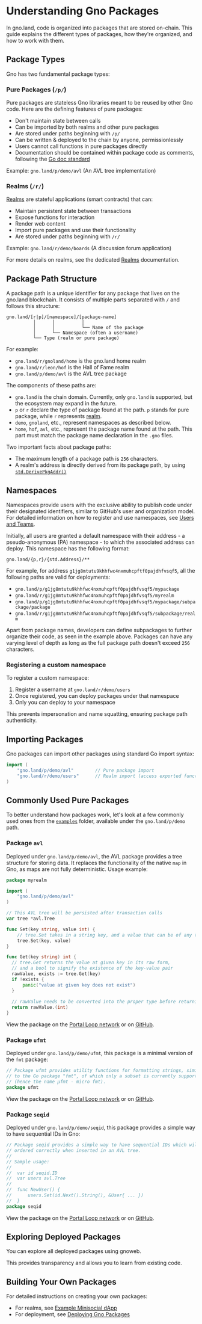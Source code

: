 # Understanding Gno Packages

In gno.land, code is organized into packages that are stored on-chain. This
guide explains the different types of packages, how they're organized, and how
to work with them. 

## Package Types

Gno has two fundamental package types:

### Pure Packages (`/p/`)

Pure packages are stateless Gno libraries meant to be reused by other Gno
code. Here are the defining features of pure packages: 
- Don't maintain state between calls
- Can be imported by both realms and other pure packages
- Are stored under paths beginning with `/p/`
- Can be written & deployed to the chain by anyone, permissionlessly
- Users cannot call functions in pure packages directly 
- Documentation should be contained within package code as comments, following the [Go doc standard](https://tip.golang.org/doc/comment)

Example: `gno.land/p/demo/avl` (An AVL tree implementation)

### Realms (`/r/`)

[Realms](./realms.md) are stateful applications (smart contracts) that can:
- Maintain persistent state between transactions
- Expose functions for interaction
- Render web content
- Import pure packages and use their functionality
- Are stored under paths beginning with `/r/`

Example: `gno.land/r/demo/boards` (A discussion forum application)

For more details on realms, see the dedicated [Realms](./realms.md) documentation.

## Package Path Structure

A package path is a unique identifier for any package that lives on the gno.land
blockchain. It consists of multiple parts separated with `/` and follows this
structure: 

```
gno.land/[r|p]/[namespace]/[package-name]
          │      │          │
          │      │          └── Name of the package
          │      └── Namespace (often a username)
          └── Type (realm or pure package)
```

For example:
- `gno.land/r/gnoland/home` is the gno.land home realm
- `gno.land/r/leon/hof` is the Hall of Fame realm
- `gno.land/p/demo/avl` is the AVL tree package

The components of these paths are:
- `gno.land` is the chain domain. Currently, only `gno.land` is supported, but the ecosystem may expand in the future.
- `p` or `r` declare the type of package found at the path. `p` stands for pure package, while `r` represents [realm](./realms.md).
- `demo`, `gnoland`, etc., represent namespaces as described below.
- `home`, `hof`, `avl`, etc., represent the package name found at the path. This part must match the package name declaration in the `.gno` files.

Two important facts about package paths:
- The maximum length of a package path is `256` characters.
- A realm's address is directly derived from its package path, by using [`std.DerivePkgAddr()`](./gno-stdlibs.md#derivepkgaddr)

## Namespaces

Namespaces provide users with the exclusive ability to publish code under their
designated identifiers, similar to GitHub's user and organization model. For
detailed information on how to register and use namespaces,
see [Users and Teams](./users-and-teams.md).

Initially, all users are granted a default namespace with their address - a
pseudo-anonymous (PA) namespace - to which the associated address can
deploy. This namespace has the following format: 
```
gno.land/{p,r}/{std.Address}/**
```

For example, for address `g1jg8mtutu9khhfwc4nxmuhcpftf0pajdhfvsqf5`, all the
following paths are valid for deployments: 

- `gno.land/p/g1jg8mtutu9khhfwc4nxmuhcpftf0pajdhfvsqf5/mypackage` 
- `gno.land/r/g1jg8mtutu9khhfwc4nxmuhcpftf0pajdhfvsqf5/myrealm`
- `gno.land/p/g1jg8mtutu9khhfwc4nxmuhcpftf0pajdhfvsqf5/mypackage/subpackage/package` 
- `gno.land/r/g1jg8mtutu9khhfwc4nxmuhcpftf0pajdhfvsqf5/subpackage/realm`

Apart from package names, developers can define subpackages to further organize
their code, as seen in the example above. Packages can have any varying level of
depth as long as the full package path doesn't exceed `256` characters. 

### Registering a custom namespace

To register a custom namespace:

1. Register a username at `gno.land/r/demo/users`
2. Once registered, you can deploy packages under that namespace
3. Only you can deploy to your namespace

This prevents impersonation and name squatting, ensuring package path authenticity.

## Importing Packages

Gno packages can import other packages using standard Go import syntax:

```go
import (
    "gno.land/p/demo/avl"        // Pure package import
    "gno.land/r/demo/users"      // Realm import (access exported functions)
)
```

## Commonly Used Pure Packages

To better understand how packages work, let's look at a few commonly used ones
from the [`examples`](https://github.com/gnolang/gno/tree/master/examples/)
folder, available under the `gno.land/p/demo` path. 

### Package `avl`

Deployed under `gno.land/p/demo/avl`, the AVL package provides a tree structure
for storing data. It replaces the functionality of the native `map` in Gno, as
maps are not fully deterministic. Usage example: 

```go
package myrealm

import (
	"gno.land/p/demo/avl"
)

// This AVL tree will be persisted after transaction calls
var tree *avl.Tree

func Set(key string, value int) {
	// tree.Set takes in a string key, and a value that can be of any type
	tree.Set(key, value)
}

func Get(key string) int {
  // tree.Get returns the value at given key in its raw form, 
  // and a bool to signify the existence of the key-value pair
  rawValue, exists := tree.Get(key)
  if !exists {
	  panic("value at given key does not exist")
  }
  
  // rawValue needs to be converted into the proper type before returning it
  return rawValue.(int)
}
```

View the package on the [Portal Loop network](https://gno.land/p/demo/avl)
or on [GitHub](https://github.com/gnolang/gno/tree/master/examples/gno.land/p/demo/avl).

### Package `ufmt`

Deployed under `gno.land/p/demo/ufmt`, this package is a minimal version of the
`fmt` package: 

```go
// Package ufmt provides utility functions for formatting strings, similarly
// to the Go package "fmt", of which only a subset is currently supported
// (hence the name µfmt - micro fmt).
package ufmt
```

View the package on the [Portal Loop network](https://gno.land/p/demo/ufmt) or 
on [GitHub](https://github.com/gnolang/gno/tree/master/examples/gno.land/p/demo/ufmt).

### Package `seqid`

Deployed under `gno.land/p/demo/seqid`, this package provides a simple way to
have sequential IDs in Gno:

```go
// Package seqid provides a simple way to have sequential IDs which will be
// ordered correctly when inserted in an AVL tree.
//
// Sample usage:
//
//	var id seqid.ID
//	var users avl.Tree
//
//	func NewUser() {
//		users.Set(id.Next().String(), &User{ ... })
//	}
package seqid
```

View the package on the [Portal Loop network](https://gno.land/p/demo/seqid) or 
on [GitHub](https://github.com/gnolang/gno/tree/master/examples/gno.land/p/demo/seqid).

## Exploring Deployed Packages

You can explore all deployed packages using gnoweb.

<!--XXX: link to package listing when the feature will be released.-->

This provides transparency and allows you to learn from existing code.

## Building Your Own Packages

For detailed instructions on creating your own packages:

- For realms, see [Example Minisocial dApp](../builders/example-minisocial-dapp.md)
- For deployment, see [Deploying Gno Packages](../builders/deploy-packages.md)
